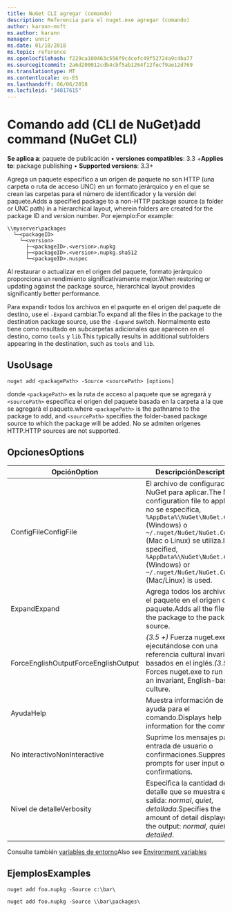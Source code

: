 ```yaml
---
title: NuGet CLI agregar (comando)
description: Referencia para el nuget.exe agregar (comando)
author: karann-msft
ms.author: karann
manager: unnir
ms.date: 01/18/2018
ms.topic: reference
ms.openlocfilehash: f229ca100463c556f9c4cefc49f52724a9c4ba77
ms.sourcegitcommit: 2a6d200012cdb4cbf5ab1264f12fecf9ae12d769
ms.translationtype: MT
ms.contentlocale: es-ES
ms.lasthandoff: 06/06/2018
ms.locfileid: "34817615"
---
```

# <a name="add-command-nuget-cli"></a><span data-ttu-id="5da55-103">Comando add (CLI de NuGet)</span><span class="sxs-lookup"><span data-stu-id="5da55-103">add command (NuGet CLI)</span></span>

<span data-ttu-id="5da55-104">**Se aplica a**: paquete de publicación &bullet; **versiones compatibles**: 3.3 +</span><span class="sxs-lookup"><span data-stu-id="5da55-104">**Applies to**: package publishing &bullet; **Supported versions**: 3.3+</span></span>

<span data-ttu-id="5da55-105">Agrega un paquete específico a un origen de paquete no son HTTP (una carpeta o ruta de acceso UNC) en un formato jerárquico y en el que se crean las carpetas para el número de identificador y la versión del paquete.</span><span class="sxs-lookup"><span data-stu-id="5da55-105">Adds a specified package to a non-HTTP package source (a folder or UNC path) in a hierarchical layout, wherein folders are created for the package ID and version number.</span></span> <span data-ttu-id="5da55-106">Por ejemplo:</span><span class="sxs-lookup"><span data-stu-id="5da55-106">For example:</span></span>

    \\myserver\packages
      └─<packageID>
        └─<version>
          ├─<packageID>.<version>.nupkg
          ├─<packageID>.<version>.nupkg.sha512
          └─<packageID>.nuspec

<span data-ttu-id="5da55-107">Al restaurar o actualizar en el origen del paquete, formato jerárquico proporciona un rendimiento significativamente mejor.</span><span class="sxs-lookup"><span data-stu-id="5da55-107">When restoring or updating against the package source, hierarchical layout provides significantly better performance.</span></span>

<span data-ttu-id="5da55-108">Para expandir todos los archivos en el paquete en el origen del paquete de destino, use el `-Expand` cambiar.</span><span class="sxs-lookup"><span data-stu-id="5da55-108">To expand all the files in the package to the destination package source, use the `-Expand` switch.</span></span> <span data-ttu-id="5da55-109">Normalmente esto tiene como resultado en subcarpetas adicionales que aparecen en el destino, como `tools` y `lib`.</span><span class="sxs-lookup"><span data-stu-id="5da55-109">This typically results in additional subfolders appearing in the destination, such as `tools` and `lib`.</span></span>

## <a name="usage"></a><span data-ttu-id="5da55-110">Uso</span><span class="sxs-lookup"><span data-stu-id="5da55-110">Usage</span></span>

```cli
nuget add <packagePath> -Source <sourcePath> [options]
```

<span data-ttu-id="5da55-111">donde `<packagePath>` es la ruta de acceso al paquete que se agregará y `<sourcePath>` especifica el origen del paquete basada en la carpeta a la que se agregará el paquete.</span><span class="sxs-lookup"><span data-stu-id="5da55-111">where `<packagePath>` is the pathname to the package to add, and `<sourcePath>` specifies the folder-based package source to which the package will be added.</span></span> <span data-ttu-id="5da55-112">No se admiten orígenes HTTP.</span><span class="sxs-lookup"><span data-stu-id="5da55-112">HTTP sources are not supported.</span></span>

## <a name="options"></a><span data-ttu-id="5da55-113">Opciones</span><span class="sxs-lookup"><span data-stu-id="5da55-113">Options</span></span>

| <span data-ttu-id="5da55-114">Opción</span><span class="sxs-lookup"><span data-stu-id="5da55-114">Option</span></span> | <span data-ttu-id="5da55-115">Descripción</span><span class="sxs-lookup"><span data-stu-id="5da55-115">Description</span></span> |
| --- | --- |
| <span data-ttu-id="5da55-116">ConfigFile</span><span class="sxs-lookup"><span data-stu-id="5da55-116">ConfigFile</span></span> | <span data-ttu-id="5da55-117">El archivo de configuración de NuGet para aplicar.</span><span class="sxs-lookup"><span data-stu-id="5da55-117">The NuGet configuration file to apply.</span></span> <span data-ttu-id="5da55-118">Si no se especifica, `%AppData%\NuGet\NuGet.Config` (Windows) o `~/.nuget/NuGet/NuGet.Config` (Mac o Linux) se utiliza.</span><span class="sxs-lookup"><span data-stu-id="5da55-118">If not specified, `%AppData%\NuGet\NuGet.Config` (Windows) or `~/.nuget/NuGet/NuGet.Config` (Mac/Linux) is used.</span></span>|
| <span data-ttu-id="5da55-119">Expand</span><span class="sxs-lookup"><span data-stu-id="5da55-119">Expand</span></span> | <span data-ttu-id="5da55-120">Agrega todos los archivos en el paquete en el origen del paquete.</span><span class="sxs-lookup"><span data-stu-id="5da55-120">Adds all the files in the package to the package source.</span></span> |
| <span data-ttu-id="5da55-121">ForceEnglishOutput</span><span class="sxs-lookup"><span data-stu-id="5da55-121">ForceEnglishOutput</span></span> | <span data-ttu-id="5da55-122">*(3.5 +)*  Fuerza nuget.exe ejecutándose con una referencia cultural invariable, basados en el inglés.</span><span class="sxs-lookup"><span data-stu-id="5da55-122">*(3.5+)* Forces nuget.exe to run using an invariant, English-based culture.</span></span> |
| <span data-ttu-id="5da55-123">Ayuda</span><span class="sxs-lookup"><span data-stu-id="5da55-123">Help</span></span> | <span data-ttu-id="5da55-124">Muestra información de ayuda para el comando.</span><span class="sxs-lookup"><span data-stu-id="5da55-124">Displays help information for the command.</span></span> |
| <span data-ttu-id="5da55-125">No interactivo</span><span class="sxs-lookup"><span data-stu-id="5da55-125">NonInteractive</span></span> | <span data-ttu-id="5da55-126">Suprime los mensajes para la entrada de usuario o confirmaciones.</span><span class="sxs-lookup"><span data-stu-id="5da55-126">Suppresses prompts for user input or confirmations.</span></span> |
| <span data-ttu-id="5da55-127">Nivel de detalle</span><span class="sxs-lookup"><span data-stu-id="5da55-127">Verbosity</span></span> | <span data-ttu-id="5da55-128">Especifica la cantidad de detalle que se muestra en la salida: *normal*, *quiet*, *detallada*.</span><span class="sxs-lookup"><span data-stu-id="5da55-128">Specifies the amount of detail displayed in the output: *normal*, *quiet*, *detailed*.</span></span> |

<span data-ttu-id="5da55-129">Consulte también [variables de entorno](cli-ref-environment-variables.md)</span><span class="sxs-lookup"><span data-stu-id="5da55-129">Also see [Environment variables](cli-ref-environment-variables.md)</span></span>

## <a name="examples"></a><span data-ttu-id="5da55-130">Ejemplos</span><span class="sxs-lookup"><span data-stu-id="5da55-130">Examples</span></span>

```cli
nuget add foo.nupkg -Source c:\bar\

nuget add foo.nupkg -Source \\bar\packages\
```
